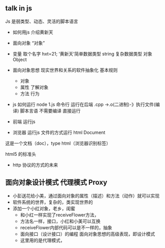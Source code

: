 ## talk in js
  Js 是弱类型、动态、灵活的脚本语言
 - 如何用js 介绍黄新天
  - 面向对象 
    “对象”
- 变量
 取个名字 hxt=21; ‘黄新天’简单数据类型 string
  复杂数据类型  对象 Object
- 面向对象思想 
  现实世界和关系的软件抽象化
  基本规则
  - 对象
   - 属性 了解对象
   - 方法 行为

- js 如何运行
  node 1.js 命令行 运行在后端
  .cpp ->.o(二进制)-》执行文件(编译)
  脚本言语 不需要编译 直接运行

 - 前端 运行js
  - 浏览器 运行js  文件的方式运行
      html Document
   <!DOCTYPE html> 这是一个文档（doc），type html（浏览器识别标签）
   html5 的标准头
  - http 协议的方式的未来


## 面向对象设计模式 代理模式 Proxy
  - 小彭送花给小美，通过面向对象的属性（描述）和方法（动作）就可以实现
  - 软件系统的世界，复杂的，类实现世界的
  - 添加一个小红对象，老乡，闺蜜
      - 和小红一样实现了receiveFlower方法，
      - 方法名一样，接口，小红和小美可以互换
      -  receiveFlower内部代码可以是不一样的，抽象
      - 面向接口（设计接口）的编程 面向对象思想的高级表现，即设计模式
      - 这里用的是代理模式，